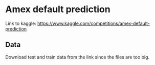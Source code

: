 # Amex default prediction
Link to kaggle: 
https://www.kaggle.com/competitions/amex-default-prediction

## Data
Download test and train data from the link since the files are too big.